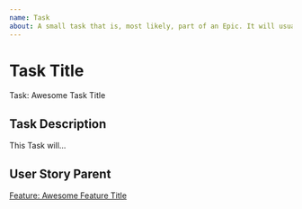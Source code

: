 ```yaml
---
name: Task
about: A small task that is, most likely, part of an Epic. It will usually be labeled as `good first issue`.
---
```


<!-- Issue title should mirror the Task Title. -->

# Task Title

Task: Awesome Task Title

## Task Description

This Task will...

## User Story Parent

<!-- The link below should link to its User Story Parent. -->

[Feature: Awesome Feature Title](https://github.com/username/repository-name/issues/1)


